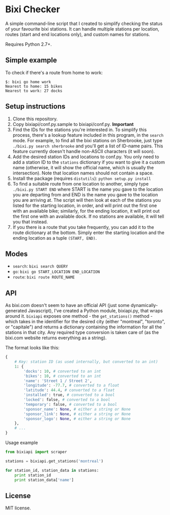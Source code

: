 Bixi Checker
============

A simple command-line script that I created to simplify checking the status of your favourite bixi stations. It can handle multiple stations per location, routes (start and end locations only), and custom names for stations.

Requires Python 2.7+.

Simple example
--------------

To check if there's a route from home to work:

```
$: bixi go home work
Nearest to home: 15 bikes
Nearest to work: 27 docks
```

Setup instructions
------------------

1. Clone this repository.
2. Copy bixiapi/conf.py.sample to bixiapi/conf.py. **Important**
3. Find the IDs for the stations you're interested in. To simplify this process, there's a lookup feature included in this program, in the `search` mode. For example, to find all the bixi stations on Sherbrooke, just type `./bixi.py search sherbrooke` and you'll get a list of ID-name pairs. This feature currently doesn't handle non-ASCII characters (it will soon).
4. Add the desired station IDs and locations to conf.py. You only need to add a station ID to the `stations` dictionary if you want to give it a custom name (otherwise, it will show the official name, which is usually the intersection). Note that location names should not contain a space.
5. Install the package (requires `distutils`): `python setup.py install`
6. To find a suitable route from one location to another, simply type `./bixi.py START END` where START is the name you gave to the location you are departing from and END is the name you gave to the location you are arriving at. The script will then look at each of the stations you listed for the starting location, in order, and will print out the first one with an available bike; similarly, for the ending location, it will print out the first one with an available dock. If no stations are available, it will tell you that instead.
7. If you there is a route that you take frequently, you can add it to the route dictionary at the bottom. Simply enter the starting location and the ending location as a tuple `(START, END)`.

Modes
-----

* `search`: `bixi search QUERY`
* `go`: `bixi go START_LOCATION END_LOCATION`
* `route`: `bixi route ROUTE_NAME`

API
---

As bixi.com doesn't seem to have an official API (just some dynamically-generated Javascript), I've created a Python module, bixiapi.py, that wraps around it. `bixiapi` exposes one method - the `get_stations()` method - which takes in the identifier for the desired city (either "montreal", "toronto", or "capitale") and returns a dictionary containing the information for all the stations in that city. Any required type conversion is taken care of (as the bixi.com website returns everything as a string).

The format looks like this:

```python
{
    # Key: station ID (as used internally, but converted to an int)
    1: {
        'docks': 10, # converted to an int
        'bikes': 10, # converted to an int
        'name': 'Street 1 / Street 2',
        'longitude': -77.7, # converted to a float
        'latitude': 44.4, # converted to a float
        'installed': true, # converted to a bool
        'locked': false, # converted to a bool
        'temporary': false, # converted to a bool
        'sponsor_name': None, # either a string or None
        'sponsor_link': None, # either a string or None
        'sponsor_logo': None, # either a string or None
    },
    # ...
}
```

Usage example

```python
from bixiapi import scraper

stations = bixiapi.get_stations('montreal')

for station_id, station_data in stations:
    print station_id
    print station_data['name']
```

License
-------

MIT license.

